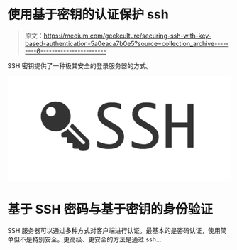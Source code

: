 # 使用基于密钥的认证保护 ssh

> 原文：<https://medium.com/geekculture/securing-ssh-with-key-based-authentication-5a0eaca7b0e5?source=collection_archive---------6----------------------->

SSH 密钥提供了一种极其安全的登录服务器的方式。

![](img/274052b94c321ef17505e3898323e8de.png)

# 基于 SSH 密码与基于密钥的身份验证

SSH 服务器可以通过多种方式对客户端进行认证。最基本的是密码认证，使用简单但不是特别安全。更高级、更安全的方法是通过 ssh…